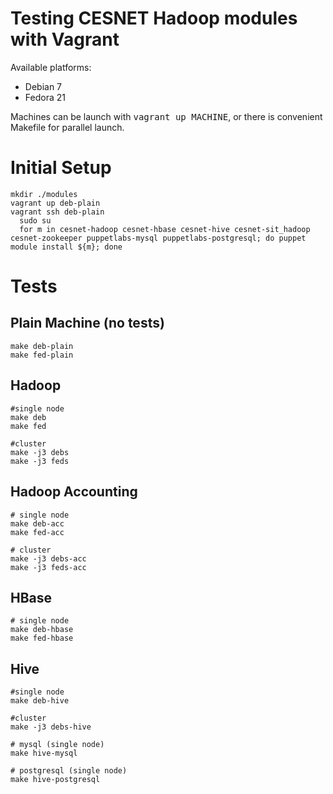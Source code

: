 # Testing CESNET Hadoop modules with Vagrant

Available platforms:

 * Debian 7
 * Fedora 21

Machines can be launch with <tt>vagrant up MACHINE</tt>, or there is convenient Makefile for parallel launch.

# Initial Setup

    mkdir ./modules
    vagrant up deb-plain
    vagrant ssh deb-plain
      sudo su
      for m in cesnet-hadoop cesnet-hbase cesnet-hive cesnet-sit_hadoop cesnet-zookeeper puppetlabs-mysql puppetlabs-postgresql; do puppet module install ${m}; done

# Tests

## Plain Machine (no tests)
    make deb-plain
    make fed-plain

## Hadoop
    #single node
    make deb
    make fed

    #cluster
    make -j3 debs
    make -j3 feds

## Hadoop Accounting
    # single node
    make deb-acc
    make fed-acc

    # cluster
    make -j3 debs-acc
    make -j3 feds-acc

## HBase
    # single node
    make deb-hbase
    make fed-hbase

## Hive
    #single node
    make deb-hive

    #cluster
    make -j3 debs-hive

    # mysql (single node)
    make hive-mysql

    # postgresql (single node)
    make hive-postgresql
